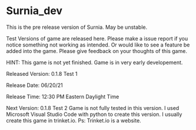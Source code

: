 # Surnia_dev
This is the pre release version of Surnia. May be unstable.

Test Versions of game are released here. Please make a issue report if you notice something not working as intended. Or would like to see a feature be added into the game.
Please give feedback on your thoughts of this game. 

HINT: This game is not yet finished. Game is in very early developement.


Released Version: 0.1.8 Test 1

Release Date: 06/20/21

Release Time: 12:30 PM Eastern Daylight Time


Next Version: 0.1.8 Test 2
Game is not fully tested in this version. I used Microsoft Visual Studio Code with python to create this version. I usually create this game in trinket.io. Ps: Trinket.io is a website.
